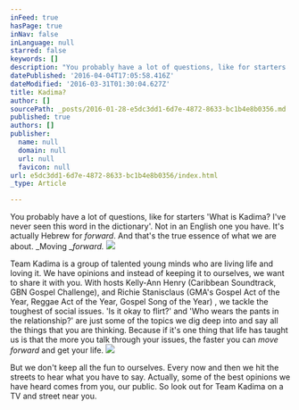 ```yaml
---
inFeed: true
hasPage: true
inNav: false
inLanguage: null
starred: false
keywords: []
description: "You probably have a lot of questions, like for starters 'What is Kadima? I've never seen this word in the dictionary'. \_Not in an English one you have. It's \_actually Hebrew \_for forward. And that's the true essence of what we are about. Moving forward."
datePublished: '2016-04-04T17:05:58.416Z'
dateModified: '2016-03-31T01:30:04.627Z'
title: Kadima?
author: []
sourcePath: _posts/2016-01-28-e5dc3dd1-6d7e-4872-8633-bc1b4e8b0356.md
published: true
authors: []
publisher:
  name: null
  domain: null
  url: null
  favicon: null
url: e5dc3dd1-6d7e-4872-8633-bc1b4e8b0356/index.html
_type: Article

---
```

You probably have a lot of questions, like for starters 'What is Kadima? I've never seen this word in the dictionary'.  Not in an English one you have. It's  actually Hebrew  for _forward_. And that's the true essence of what we are about. _Moving __forward._
![](https://the-grid-user-content.s3-us-west-2.amazonaws.com/c4c2e363-15a9-4e0f-9cde-ccaf7ca13f0f.jpg)

Team Kadima is a group of talented young minds who are living life and loving it. We have opinions and instead of keeping it to ourselves, we want to share it with you. With hosts Kelly-Ann Henry (Caribbean Soundtrack, GBN Gospel Challenge), and Richie Stanisclaus (GMA's Gospel Act of the Year, Reggae Act of the Year, Gospel Song of the Year) , we tackle the toughest of social issues. 'Is it okay to flirt?' and 'Who wears the pants in the relationship?' are just some of the topics we dig deep into and say all the things that you are thinking. Because if it's one thing that life has taught us is that the more you talk through your issues, the faster you can _move forward_ and get your life. ![](https://the-grid-user-content.s3-us-west-2.amazonaws.com/89a807a9-da78-40d6-8f4d-93ba4db2cc0e.JPG)

But we don't keep all the fun to ourselves. Every now and then we hit the streets to hear what you have to say. Actually, some of the best opinions we have heard comes from you, our public. So look out for Team Kadima on a TV and street near you.